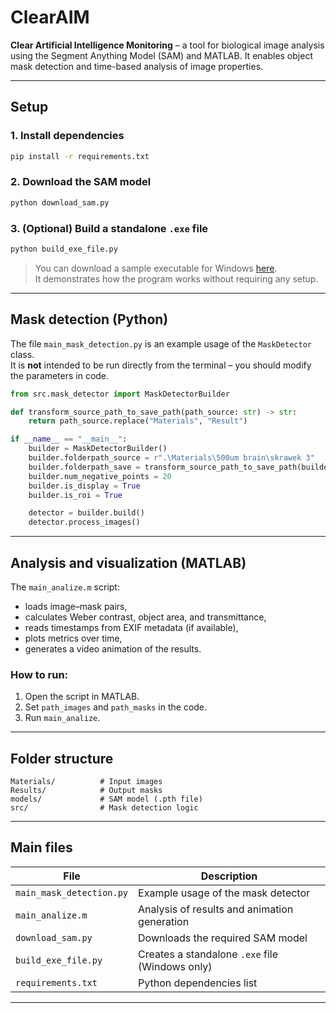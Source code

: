 # ClearAIM

**Clear Artificial Intelligence Monitoring** – a tool for biological image analysis using the Segment Anything Model (SAM) and MATLAB. It enables object mask detection and time-based analysis of image properties.

---

## Setup

### 1. Install dependencies

```bash
pip install -r requirements.txt
```

### 2. Download the SAM model

```bash
python download_sam.py
```

### 3. (Optional) Build a standalone `.exe` file

```bash
python build_exe_file.py
```

> You can download a sample executable for Windows [here](https://drive.google.com/file/d/1DxwpeNgjtG6KxP-4_RjzXf9UCjP-uhOU/view?usp=sharing).  
> It demonstrates how the program works without requiring any setup.

---

## Mask detection (Python)

The file `main_mask_detection.py` is an example usage of the `MaskDetector` class.  
It is **not** intended to be run directly from the terminal – you should modify the parameters in code.

```python
from src.mask_detector import MaskDetectorBuilder

def transform_source_path_to_save_path(path_source: str) -> str:
    return path_source.replace("Materials", "Result")

if __name__ == "__main__":
    builder = MaskDetectorBuilder()
    builder.folderpath_source = r".\Materials\500um brain\skrawek 3"
    builder.folderpath_save = transform_source_path_to_save_path(builder.folderpath_source)
    builder.num_negative_points = 20
    builder.is_display = True
    builder.is_roi = True

    detector = builder.build()
    detector.process_images()
```

---

## Analysis and visualization (MATLAB)

The `main_analize.m` script:

- loads image–mask pairs,
- calculates Weber contrast, object area, and transmittance,
- reads timestamps from EXIF metadata (if available),
- plots metrics over time,
- generates a video animation of the results.

### How to run:

1. Open the script in MATLAB.
2. Set `path_images` and `path_masks` in the code.
3. Run `main_analize`.

---

## Folder structure

```
Materials/          # Input images
Results/            # Output masks
models/             # SAM model (.pth file)
src/                # Mask detection logic
```

---

## Main files

| File                  | Description                                             |
|-----------------------|---------------------------------------------------------|
| `main_mask_detection.py` | Example usage of the mask detector                     |
| `main_analize.m`          | Analysis of results and animation generation          |
| `download_sam.py`         | Downloads the required SAM model                      |
| `build_exe_file.py`       | Creates a standalone `.exe` file (Windows only)       |
| `requirements.txt`        | Python dependencies list                              |

---
